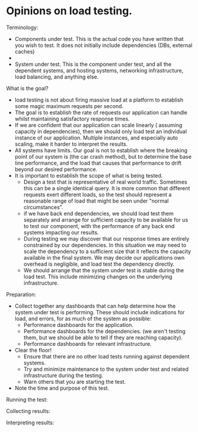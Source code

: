 Opinions on load testing.
=========================

Terminology:
- Components under test. This is the actual code you have written that you wish
  to test. It does not initially include dependencies (DBs, external caches)
- 
- System under test. This is the component under test, and all the dependent
  systems, and hosting systems, networking infrastructure, load balancing,
  and anything else.

What is the goal?
- load testing is not about firing massive load at a platform to
  establish some magic maximum requests per second.
- The goal is to establish the rate of requests our application can
  handle whilst maintaining satisfactory response times.
- If we are confident that our application can scale linearly ( assuming
  capacity in dependencies), then we should only load test
  an individual instance of our application. Multiple instances,
  and especially auto scaling, make it harder to interpret the results.
- All systems have limits. Our goal is not to establish where the breaking
  point of our system is (the car crash method), but to determine the
  base line performance, and the load that causes that performance to drift
  beyond our desired performance.
- It is important to establish the scope of what is being tested.
  - Design a test that is representative of real world traffic. Sometimes
    this can be a single identical query. It is more common that different
    requests exert different loads, so the test should represent a reasonable
    range of load that might be seen under "normal circumstances".
  - if we have back end dependencies, we should load test them separately
    and arrange for sufficient capacity to be available for us to
    test our component, with the performance of any back end systems
    impacting our results.
  - During testing we may discover that our response times are entirely
    constrained by our dependencies. In this situation we may need to
    scale the dependency to a sufficient size that it reflects the capacity
    available in the final system. We may decide our applications own
    overhead is negligible, and load test the dependency directly.
  - We should arrange that the system under test is stable during the
    load test. This include minimizing changes on the underlying
    infrastructure.

Preparation:
- Collect together any dashboards that can help determine how the system
  under test is performing. These should include indications for load, and
  errors, for as much of the system as possible:
  - Performance dashboards for the application.
  - Performance dashboards for the dependencies. (we aren't testing them, but
    we should be able to tell if they are reaching capacity).
  - Performance dashboards for relevant infrastructure.
- Clear the floor!
  - Ensure that there are no other load tests running against
    dependent systems.
  - Try and minimize maintenance to the system under test and
    related infrastructure during the testing.
  - Warn others that you are starting the test.
- Note the time and purpose of this test.

Running the test:

Collecting results:

Interpreting results:

